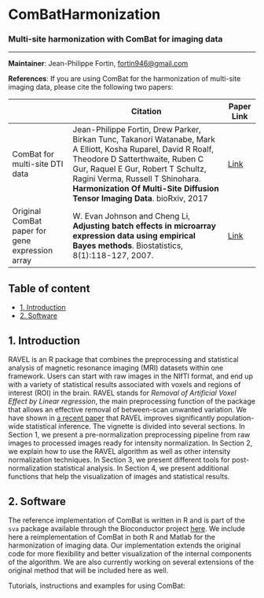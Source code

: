 # ComBatHarmonization
### Multi-site harmonization with ComBat for imaging data

--------
**Maintainer**: Jean-Philippe Fortin, fortin946@gmail.com

**References**: If you are using ComBat for the harmonization of multi-site imaging data, please cite the following two papers:

|       | Citation     | Paper Link
| -------------  | -------------  | -------------  |
| ComBat for multi-site DTI data    | Jean-Philippe Fortin, Drew Parker, Birkan Tunc, Takanori Watanabe, Mark A Elliott, Kosha Ruparel, David R Roalf, Theodore D Satterthwaite, Ruben C Gur, Raquel E Gur, Robert T Schultz, Ragini Verma, Russell T Shinohara. **Harmonization Of Multi-Site Diffusion Tensor Imaging Data**. bioRxiv, 2017  |[Link](http://biorxiv.org/content/early/2017/03/22/116541)| 
| Original ComBat paper for gene expression array    |  W. Evan Johnson and Cheng Li, **Adjusting batch effects in microarray expression data using empirical Bayes methods**. Biostatistics, 8(1):118-127, 2007.      | [Link](https://academic.oup.com/biostatistics/article/8/1/118/252073/Adjusting-batch-effects-in-microarray-expression) |


## Table of content
- [1. Introduction](#id-section1)
- [2. Software](#id-section2)

<div id='id-section1'/>

## 1. Introduction



RAVEL is an R package that combines the preprocessing and statistical analysis of magnetic resonance imaging (MRI) datasets within one framework. Users can start with raw images in the NIfTI format, and end up with a variety of statistical results associated with voxels and regions of interest (ROI) in the brain. RAVEL stands for _Removal of Artificial Voxel Effect by Linear regression_, the main preprocessing function of the package that allows an effective removal of between-scan unwanted variation. We have shown in [a recent paper](http://www.sciencedirect.com/science/article/pii/S1053811916001452) that RAVEL improves significantly population-wide statistical inference. The vignette is divided into several sections. In Section 1, we present a pre-normalization preprocessing pipeline from raw images to processed images ready for intensity normalization. In Section 2, we explain how to use the RAVEL algorithm as well as other intensity normalization techniques. In Section 3, we present different tools for post-normalization statistical analysis. In Section 4, we present additional functions that help the visualization of images and statistical results. 


<div id='id-section2'/>

## 2. Software

The reference implementation of ComBat is written in R and is part of the `sva` package available through the Bioconductor project [here](https://bioconductor.org/packages/release/bioc/html/sva.html). We include here a reimplementation of ComBat in both R and Matlab for the harmonization of imaging data. Our implementation extends the original code for more flexibility and better visualization of the internal components of the algorithm. We are also currently working on several extensions of the original method that will be included here as well. 

Tutorials, instructions and examples for using ComBat:







